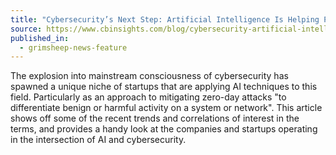 ```yaml
---
title: "Cybersecurity’s Next Step: Artificial Intelligence Is Helping Predict, Prevent, And Defeat Attacks"
source: https://www.cbinsights.com/blog/cybersecurity-artificial-intelligence
published_in:
  - grimsheep-news-feature
---
```

The explosion into mainstream consciousness of cybersecurity has spawned a unique niche of startups that are applying AI techniques to this field. Particularly as an approach to mitigating zero-day attacks "to differentiate benign or harmful activity on a system or network". This article shows off some of the recent trends and correlations of interest in the terms, and provides a handy look at the companies and startups operating in the intersection of AI and cybersecurity.

